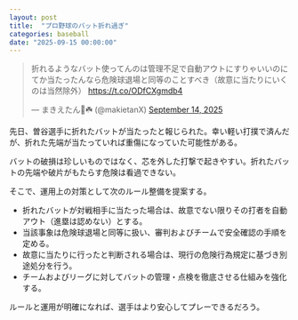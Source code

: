 ```yaml
---
layout: post
title:  "プロ野球のバット折れ過ぎ"
categories: baseball
date: "2025-09-15 00:00:00"
---
```


<blockquote class="twitter-tweet tw-align-center"><p lang="ja" dir="ltr">折れるようなバット使ってんのは管理不足で自動アウトにすりゃいいのに<br>てか当たったんなら危険球退場と同等のことすべき（故意に当たりにいくのは当然除外） <a href="https://t.co/ODfCXgmdb4">https://t.co/ODfCXgmdb4</a></p>&mdash; まきえたん🥦☘️ (@makietanX) <a href="https://twitter.com/makietanX/status/1967101851373105665?ref_src=twsrc%5Etfw">September 14, 2025</a></blockquote> <script async src="https://platform.twitter.com/widgets.js" charset="utf-8"></script>

先日、曽谷選手に折れたバットが当たったと報じられた。幸い軽い打撲で済んだが、折れた先端が当たっていれば重傷になっていた可能性がある。

バットの破損は珍しいものではなく、芯を外した打撃で起きやすい。折れたバットの先端や破片がもたらす危険は看過できない。

そこで、運用上の対策として次のルール整備を提案する。

- 折れたバットが対戦相手に当たった場合は、故意でない限りその打者を自動アウト（進塁は認めない）とする。
- 当該事象は危険球退場と同等に扱い、審判およびチームで安全確認の手順を定める。
- 故意に当たりに行ったと判断される場合は、現行の危険行為規定に基づき別途処分を行う。
- チームおよびリーグに対してバットの管理・点検を徹底させる仕組みを強化する。

ルールと運用が明確になれば、選手はより安心してプレーできるだろう。
